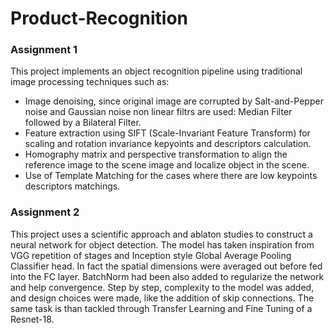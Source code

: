 # Product-Recognition

### Assignment 1
This project implements an object recognition pipeline using traditional image processing techniques such as:
* Image denoising, since original image are corrupted by Salt-and-Pepper noise and Gaussian noise non linear filtrs are used: Median Filter followed by a Bilateral Filter.
* Feature extraction using SIFT (Scale-Invariant Feature Transform) for scaling and rotation invariance kepyoints and descriptors calculation.
* Homography matrix and perspective transformation to align the reference image to the scene image and localize object in the scene.
* Use of Template Matching for the cases where there are low keypoints descriptors matchings.


### Assignment 2
This project uses a scientific approach and ablaton studies to construct a neural network for object detection. The model has taken inspiration from VGG repetition of stages and Inception style Global Average Pooling Classifier head. In fact the spatial dimensions were averaged out before fed into the FC layer. BatchNorm had been also added to regularize the network and help convergence. Step by step, complexity to the model was added, and design choices were made, like the addition of skip connections.
The same task is than tackled through Transfer Learning and Fine Tuning of a Resnet-18.
